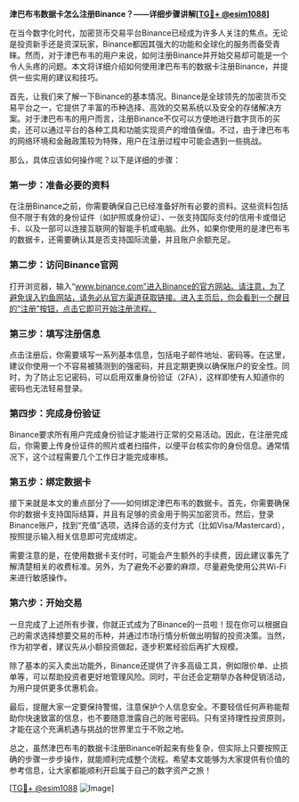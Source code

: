 **津巴布韦数据卡怎么注册Binance？——详细步骤讲解[[TG💪+ @esim1088](https://t.me/s/esim1088)]**

在当今数字化时代，加密货币交易平台Binance已经成为许多人关注的焦点。无论是投资新手还是资深玩家，Binance都因其强大的功能和全球化的服务而备受青睐。然而，对于津巴布韦的用户来说，如何注册Binance并开始交易却可能是一个令人头疼的问题。本文将详细介绍如何使用津巴布韦的数据卡注册Binance，并提供一些实用的建议和技巧。

首先，让我们来了解一下Binance的基本情况。Binance是全球领先的加密货币交易平台之一，它提供了丰富的币种选择、高效的交易系统以及安全的存储解决方案。对于津巴布韦的用户而言，注册Binance不仅可以方便地进行数字货币的买卖，还可以通过平台的各种工具和功能实现资产的增值保值。不过，由于津巴布韦的网络环境和金融政策较为特殊，用户在注册过程中可能会遇到一些挑战。

那么，具体应该如何操作呢？以下是详细的步骤：

### 第一步：准备必要的资料

在注册Binance之前，你需要确保自己已经准备好所有必要的资料。这些资料包括但不限于有效的身份证件（如护照或身份证）、一张支持国际支付的信用卡或借记卡、以及一部可以连接互联网的智能手机或电脑。此外，如果你使用的是津巴布韦的数据卡，还需要确认其是否支持国际流量，并且账户余额充足。

### 第二步：访问Binance官网

打开浏览器，输入“www.binance.com”进入Binance的官方网站。请注意，为了避免误入钓鱼网站，请务必从官方渠道获取链接。进入主页后，你会看到一个醒目的“注册”按钮，点击它即可开始注册流程。

### 第三步：填写注册信息

点击注册后，你需要填写一系列基本信息，包括电子邮件地址、密码等。在这里，建议你使用一个不容易被猜测到的强密码，并且定期更换以确保账户的安全性。同时，为了防止忘记密码，可以启用双重身份验证（2FA），这样即使有人知道你的密码也无法轻易登录。

### 第四步：完成身份验证

Binance要求所有用户完成身份验证才能进行正常的交易活动。因此，在注册完成后，你需要上传身份证件的照片或者扫描件，以便平台核实你的身份信息。通常情况下，这个过程需要几个工作日才能完成审核。

### 第五步：绑定数据卡

接下来就是本文的重点部分了——如何绑定津巴布韦的数据卡。首先，你需要确保你的数据卡支持国际结算，并且有足够的资金用于购买加密货币。然后，登录Binance账户，找到“充值”选项，选择合适的支付方式（比如Visa/Mastercard），按照提示输入相关信息即可完成绑定。

需要注意的是，在使用数据卡支付时，可能会产生额外的手续费，因此建议事先了解清楚相关的收费标准。另外，为了避免不必要的麻烦，尽量避免使用公共Wi-Fi来进行敏感操作。

### 第六步：开始交易

一旦完成了上述所有步骤，你就正式成为了Binance的一员啦！现在你可以根据自己的需求选择想要交易的币种，并通过市场行情分析做出明智的投资决策。当然，作为初学者，建议先从小额投资做起，逐步积累经验后再扩大规模。

除了基本的买入卖出功能外，Binance还提供了许多高级工具，例如限价单、止损单等，可以帮助投资者更好地管理风险。同时，平台还会定期举办各种促销活动，为用户提供更多优惠机会。

最后，提醒大家一定要保持警惕，注意保护个人信息安全。不要轻信任何声称能帮助你快速致富的信息，也不要随意泄露自己的账号密码。只有坚持理性投资原则，才能在这个充满机遇与挑战的世界里立于不败之地。

总之，虽然津巴布韦的数据卡注册Binance听起来有些复杂，但实际上只要按照正确的步骤一步步操作，就能顺利完成整个流程。希望本文能够为大家提供有价值的参考信息，让大家都能顺利开启属于自己的数字资产之旅！

[[TG💪+ @esim1088](https://t.me/s/esim1088) ![Image](https://i.postimg.cc/4NQfJmqS/Snipaste-2025-05-13-00-14-12.png)]